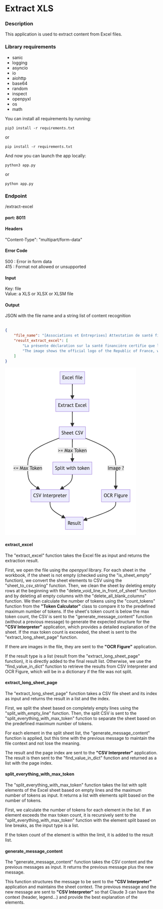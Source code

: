 # Extract XLS

### Description

This application is used to extract content from Excel files.

### Library requirements

* sanic
* logging
* asyncio
* io
* aiohttp
* base64
* random
* inspect
* openpyxl
* os
* math

You can install all requirements by running:

```agsl
pip3 install -r requirements.txt
```

or

```agsl
pip install -r requirements.txt
```

And now you can launch the app locally:

```agsl
python3 app.py
```

or

```agsl
python app.py
```

### Endpoint

/extract-excel

#### port: 8011

#### Headers

"Content-Type": "multipart/form-data"

#### Error Code

500 : Error in form data  
415 : Format not allowed or unsupported

#### Input

Key: file  
Value: a XLS or XLSX or XLSM file

#### Output

JSON with the file name and a string list of content recognition

```json

{
    "file_name": "[Associations et Entreprises] Attestation de santé financière.xlsx",
    "result_extract_excel": [
        "La présente déclaration sur la santé financière certifie que la structure représentée par le signataire légal ou dûment habilité n'est pas une entreprise en difficulté au sens de la réglementation communautaire.\n\nSelon les informations fournies, la structure :\n\n- n'est pas une entreprise en difficulté au sens de la réglementation communautaire.\n\nOu, si la structure est une entreprise en difficulté :\n\n- est devenue une entreprise en difficulté au sens de la réglementation communautaire entre le 01/01/2020 et le 30/06/2021.\n- est devenue une entreprise en difficulté au sens de la réglementation communautaire après le 30/06/2021.\n\nSi la structure est une micro ou petite entreprise, elle :\n\n- est devenue en difficulté avant le 31/12/2021 et ne fait pas l'objet d'une procédure collective d'insolvabilité en vertu du droit national (sauvegarde, redressement ou liquidation judiciaires) ET n'a pas bénéficié d'une aide au sauvetage ou d'une aide à la restructuration.\n\nLa déclaration a été faite à [Lieu] le [Date].",
        "The image shows the official logo of the Republic of France, which consists of the French national flag (blue, white, and red vertical stripes) and the text \"REPUBLIQUE FRANCAISE\" (French Republic) below it. The text also includes the French national motto \"Liberté, Égalité, Fraternité\" (Liberty, Equality, Fraternity). 1. The image shows the official logo of the Republic of France.\n2. The logo consists of the French national flag, which has three vertical stripes in the colors blue, white, and red.\n3. The text \"REPUBLIQUE FRANCAISE\" (French Republic) is displayed below the flag.\n4. The French national motto \"Liberté, Égalité, Fraternité\" (Liberty, Equality, Fraternity) is also included in the logo. Extracting the knowledge from this image was relatively straightforward, as the logo clearly displays the key elements of the French national identity, including the flag, the country name, and the national motto. The information contained in the image is direct and easily identifiable, making the knowledge extraction task simple and straightforward."
    ]
}
```

![alt text](<Graph/ExtractXLS_graph.png>)

#### extract_excel

The "extract_excel" function takes the Excel file as input and returns the extraction result.

First, we open the file using the _openpyxl_ library. For each sheet in the workbook, if the sheet is not empty (checked using the "is_sheet_empty" function), we convert the sheet elements to CSV using the "sheet_to_csv_string" function. Then, we clean the sheet by deleting empty rows at the beginning with the "delete_void_line_in_front_of_sheet" function and by deleting all empty columns with the "delete_all_blank_columns" function. We then calculate the number of tokens using the "count_tokens" function from the **"Token Calculator"** class to compare it to the predefined maximum number of tokens. If the sheet's token count is below the max token count, the CSV is sent to the "generate_message_content" function (without a previous message) to generate the expected structure for the **"CSV Interpreter"** application, which provides a detailed explanation of the sheet. If the max token count is exceeded, the sheet is sent to the "extract_long_sheet_page" function.

If there are images in the file, they are sent to the **"OCR Figure"** application.

If the result type is a list (result from the "extract_long_sheet_page" function), it is directly added to the final result list. Otherwise, we use the "find_value_in_dict" function to retrieve the results from CSV Interpreter and OCR Figure, which will be in a dictionary if the file was not split.

#### extract_long_sheet_page

The "extract_long_sheet_page" function takes a CSV file sheet and its index as input and returns the result in a list and the index.

First, we split the sheet based on completely empty lines using the "split_with_empty_line" function. Then, the split CSV is sent to the "split_everything_with_max_token" function to separate the sheet based on the predefined maximum number of tokens.

For each element in the split sheet list, the "generate_message_content" function is applied, but this time with the previous message to maintain the file context and not lose the meaning.

The result and the page index are sent to the **"CSV Interpreter"** application. The result is then sent to the "find_value_in_dict" function and returned as a list with the page index.

#### split_everything_with_max_token

The "split_everything_with_max_token" function takes the list with split elements of the Excel sheet based on empty lines and the maximum number of tokens as input. It returns a list with elements split based on the number of tokens.

First, we calculate the number of tokens for each element in the list. If an element exceeds the max token count, it is recursively sent to the "split_everything_with_max_token" function with the element split based on line breaks, as the input type is a list.

If the token count of the element is within the limit, it is added to the result list.

#### generate_message_content

The "generate_message_content" function takes the CSV content and the previous messages as input. It returns the previous message plus the new message.

This function structures the message to be sent to the **"CSV Interpreter"** application and maintains the sheet context. The previous message and the new message are sent to **"CSV Interpreter"** so that Claude 3 can have the context (header, legend...) and provide the best explanation of the elements.
